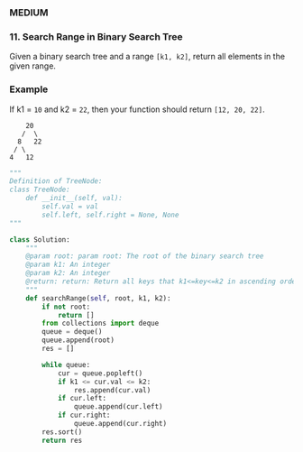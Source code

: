### MEDIUM

### 11. Search Range in Binary Search Tree

Given a binary search tree and a range `[k1, k2]`, return all elements in the given range.

### Example

If k1 = `10` and k2 = `22`, then your function should return `[12, 20, 22]`.

```
    20
   /  \
  8   22
 / \
4   12
```



```python
"""
Definition of TreeNode:
class TreeNode:
    def __init__(self, val):
        self.val = val
        self.left, self.right = None, None
"""

class Solution:
    """
    @param root: param root: The root of the binary search tree
    @param k1: An integer
    @param k2: An integer
    @return: return: Return all keys that k1<=key<=k2 in ascending order
    """
    def searchRange(self, root, k1, k2):
        if not root:
            return []
        from collections import deque
        queue = deque()
        queue.append(root)
        res = []

        while queue:
            cur = queue.popleft()
            if k1 <= cur.val <= k2:
                res.append(cur.val)
            if cur.left:
                queue.append(cur.left)
            if cur.right:
                queue.append(cur.right)     
        res.sort()
        return res
            
```

